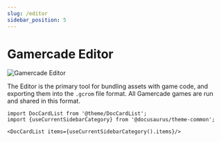 ```yaml
---
slug: /editor
sidebar_position: 5
---
```


# Gamercade Editor

![Gamercade Editor](/img/editor/rom-editor.png)

The Editor is the primary tool for bundling assets with game code, and exporting them into the `.gcrom` file format. All Gamercade games are run and shared in this format.

```mdx-code-block
import DocCardList from '@theme/DocCardList';
import {useCurrentSidebarCategory} from '@docusaurus/theme-common';

<DocCardList items={useCurrentSidebarCategory().items}/>
```


